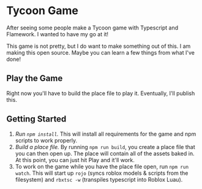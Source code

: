 # Tycoon Game
After seeing some people make a Tycoon game with Typescript and Flamework. I wanted to have my go at it!

This game is not pretty, but I do want to make something out of this. I am making this open source. Maybe you can learn a few things from what I've done!

## Play the Game
Right now you'll have to build the place file to play it. Eventually, I'll publish this.

## Getting Started
 
 1. *Run `npm install`.* This will install all requirements for the game and npm scripts to work properly.
 2. *Build a place file.* By running `npm run build`, you create a place file that you can then open up. The place will contain all of the assets baked in. At this point, you can just hit Play and it'll work.
 3. To work on the game while you have the place file open, run `npm run watch`. This will start up `rojo` (syncs roblox models & scripts from the filesystem) and `rbxtsc -w` (transpiles typescript into Roblox Luau).